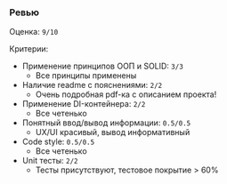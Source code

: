 
### Ревью

Оценка: `9/10`

Критерии:
- Применение принципов ООП и SOLID: `3/3`
    - Все принципы применены
- Наличие readme с пояснениями: `2/2`
    - Очень подробная pdf-ка с описанием проекта!
- Применение DI-контейнера: `2/2`
    - Все четенько
- Понятный ввод/вывод информации: `0.5/0.5`
    - UX/UI красивый, вывод информативный
- Code style: `0.5/0.5`
    - Все четенько
- Unit тесты: `2/2`
    - Тесты присутствуют, тестовое покрытие > 60%